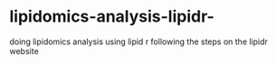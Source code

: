 # lipidomics-analysis-lipidr-

doing lipidomics analysis using lipid r following the steps on the lipidr website 
